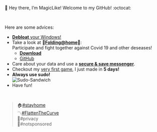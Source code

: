 :wave: Hey there, I’m MagicLike! Welcome to my GitHub! :octocat:

<br>

Here are some advices:
* [**Debloat** your Windows!](https://github.com/MagicLike/Debloat-Windows-10)
* Take a look at :dna:**[Folding@home](https://foldingathome.org/)**:dna:: <br>
Participate and fight together against Covid 19 and other deseases!
  * **[Download](https://www.foldingathome.org/download)**
  * [GitHub](https://github.com/FoldingAtHome)
* Care about your data and use a **[secure & save messenger](https://github.com/MagicLike/secure-messaging/)**.
* Checkout my [very first game](magiclike.itch.io/test-playground), I just made in **5 days!**
* **Always use sudo!** <br>
  ![Sudo-Sandwich](https://imgs.xkcd.com/comics/sandwich.png)
  <!---
    Credits: https://xkcd.com/149/
  --->
* Have fun!

<br>

> :house:[#stayhome](https://stayhomecampaign.org/) <br>
> :part_alternation_mark:[#FlattenTheCurve](https://en.wikipedia.org/wiki/Flattening_the_curve) <br>
> :closed_lock_with_key:#privacy <br>
> :no_entry_sign:#notsponsored <br>

<!---
MagicLike/MagicLike is a ✨ special ✨ repository because its `README.md` (this file) appears on your GitHub profile.
You can click the Preview link to take a look at your changes.
--->
